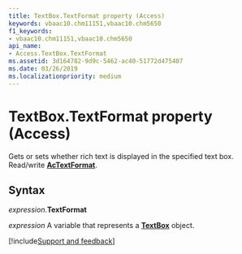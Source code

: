 ```yaml
---
title: TextBox.TextFormat property (Access)
keywords: vbaac10.chm11151,vbaac10.chm5650
f1_keywords:
- vbaac10.chm11151,vbaac10.chm5650
api_name:
- Access.TextBox.TextFormat
ms.assetid: 3d164782-9d9c-5462-ac40-51772d475407
ms.date: 03/26/2019
ms.localizationpriority: medium
---
```



# TextBox.TextFormat property (Access)

Gets or sets whether rich text is displayed in the specified text box. Read/write **[AcTextFormat](Access.AcTextFormat.md)**.


## Syntax

_expression_.**TextFormat**

_expression_ A variable that represents a **[TextBox](Access.TextBox.md)** object.




[!include[Support and feedback](~/includes/feedback-boilerplate.md)]